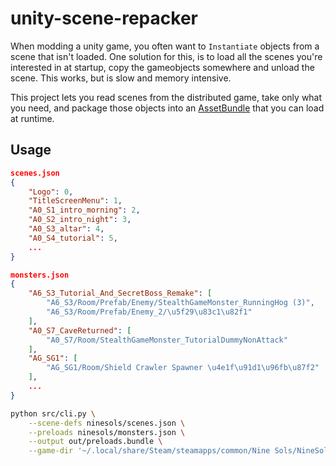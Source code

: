 # unity-scene-repacker

When modding a unity game, you often want to `Instantiate` objects from a scene that isn't loaded.
One solution for this, is to load all the scenes you're interested in at startup, copy the gameobjects somewhere and unload the scene.
This works, but is slow and memory intensive.

This project lets you read scenes from the distributed game, take only what you need, and package those objects into an [AssetBundle](https://docs.unity3d.com/Manual/AssetBundlesIntro.html) that you can load at runtime.

## Usage

```json
scenes.json
{
    "Logo": 0,
    "TitleScreenMenu": 1,
    "A0_S1_intro_morning": 2,
    "A0_S2_intro_night": 3,
    "A0_S3_altar": 4,
    "A0_S4_tutorial": 5,
    ...
}
```

```json
monsters.json
{
    "A6_S3_Tutorial_And_SecretBoss_Remake": [
        "A6_S3/Room/Prefab/Enemy/StealthGameMonster_RunningHog (3)",
        "A6_S3/Room/Prefab/Enemy_2/\u5f29\u83c1\u82f1"
    ],
    "A0_S7_CaveReturned": [
        "A0_S7/Room/StealthGameMonster_TutorialDummyNonAttack"
    ],
    "AG_SG1": [
        "AG_SG1/Room/Shield Crawler Spawner \u4e1f\u91d1\u96fb\u87f2"
    ],
    ...
}
```

```sh
python src/cli.py \
    --scene-defs ninesols/scenes.json \
    --preloads ninesols/monsters.json \
    --output out/preloads.bundle \
    --game-dir '~/.local/share/Steam/steamapps/common/Nine Sols/NineSols_Data/'
```
